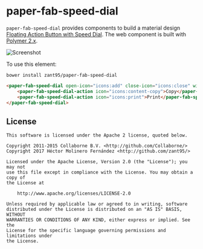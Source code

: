 paper-fab-speed-dial
=========

`paper-fab-speed-dial` provides components to build a material design [Floating Action Button with Speed Dial](https://www.google.com/design/spec/components/buttons-floating-action-button.html#buttons-floating-action-button-transitions).
The web component is built with [Polymer 2.x](https://www.polymer-project.org).

![Screenshot](/doc/screenshot.png "Screenshot")

To use this element:

`bower install zant95/paper-fab-speed-dial`

```html
<paper-fab-speed-dial open-icon="icons:add" close-icon="icons:close" with-backdrop>
    <paper-fab-speed-dial-action icon="icons:content-copy">Copy</paper-fab-speed-dial-action>
    <paper-fab-speed-dial-action icon="icons:print">Print</paper-fab-speed-dial-action>
</paper-fab-speed-dial>
```


## License

    This software is licensed under the Apache 2 license, quoted below.

    Copyright 2011-2015 Collaborne B.V. <http://github.com/Collaborne/>
    Copyright 2017 Héctor Molinero Fernández <http://github.com/zant95/>

    Licensed under the Apache License, Version 2.0 (the "License"); you may not
    use this file except in compliance with the License. You may obtain a copy of
    the License at

        http://www.apache.org/licenses/LICENSE-2.0

    Unless required by applicable law or agreed to in writing, software
    distributed under the License is distributed on an "AS IS" BASIS, WITHOUT
    WARRANTIES OR CONDITIONS OF ANY KIND, either express or implied. See the
    License for the specific language governing permissions and limitations under
    the License.
